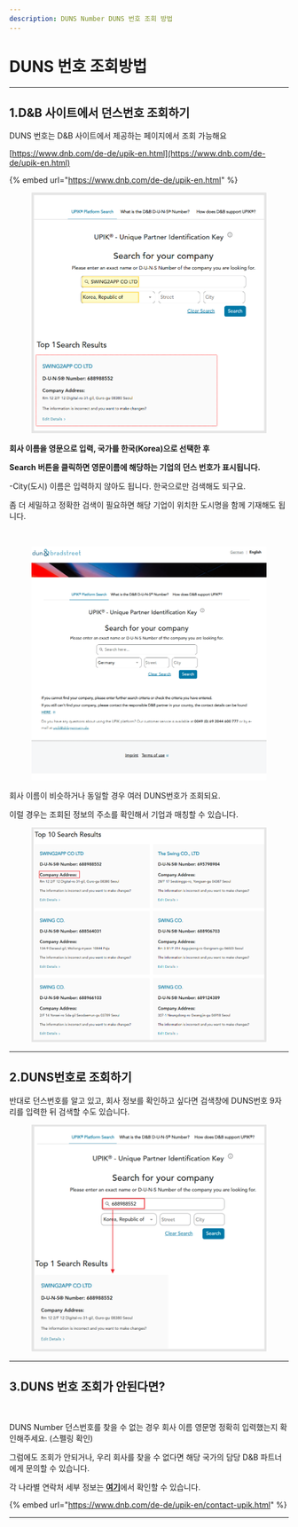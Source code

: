 ```yaml
---
description: DUNS Number DUNS 번호 조회 방법
---
```


# DUNS 번호 조회방법

***



## 1.D\&B 사이트에서 던스번호 조회하기

DUNS 번호는 D\&B 사이트에서 제공하는 페이지에서 조회 가능해요

[https://www.dnb.com/de-de/upik-en.html](https://www.dnb.com/de-de/upik-en.html)

{% embed url="https://www.dnb.com/de-de/upik-en.html" %}

<figure><img src="../.gitbook/assets/던스번호조회.PNG" alt=""><figcaption></figcaption></figure>

**회사 이름을 영문으로 입력, 국가를 한국(Korea)으로 선택한 후**

**Search 버튼을 클릭하면 영문이름에 해당하는 기업의 던스 번호가 표시됩니다.**

-City(도시) 이름은 입력하지 않아도 됩니다. 한국으로만 검색해도 되구요.

좀 더 세밀하고 정확한 검색이 필요하면 해당 기업이 위치한 도시명을 함께 기재해도 됩니다.

​

<figure><img src="../.gitbook/assets/녹화_2025_04_11_15_48_15_154.gif" alt=""><figcaption></figcaption></figure>



회사 이름이 비슷하거나 동일할 경우 여러 DUNS번호가 조회되요.

이럴 경우는 조회된 정보의 주소를 확인해서 기업과 매칭할 수 있습니다.

<figure><img src="../.gitbook/assets/던스번호조회2.PNG" alt=""><figcaption></figcaption></figure>

***



## 2.DUNS번호로 조회하기



반대로 던스번호를 알고 있고, 회사 정보를 확인하고 싶다면 검색창에 DUNS번호 9자리를 입력한 뒤 검색할 수도 있습니다.

<figure><img src="../.gitbook/assets/던스번호조회3.PNG" alt=""><figcaption></figcaption></figure>



***



## 3.DUNS 번호 조회가 안된다면?

​

DUNS Number 던스번호를 찾을 수 없는 경우 회사 이름 영문명 정확히 입력했는지 확인해주세요. (스펠링 확인)

그럼에도 조회가 안되거나, 우리 회사를 찾을 수 없다면 해당 국가의 담당 D\&B 파트너에게 문의할 수 있습니다.

각 나라별 연락처 세부 정보는 [**여기**](https://www.dnb.com/de-de/upik-en/contact-upik.html)에서 확인할 수 있습니다.

{% embed url="https://www.dnb.com/de-de/upik-en/contact-upik.html" %}



***

​

